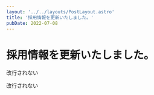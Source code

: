 ```yaml
---
layout: '../../layouts/PostLayout.astro'
title: '採用情報を更新いたしました。'
pubDate: 2022-07-08
---
```


# 採用情報を更新いたしました。    
改行されない

改行されない